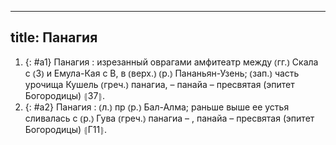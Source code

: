 
---
title: Панагия
---
1. {: #a1} Панагия
: изрезанный оврагами амфитеатр между ⦅гг.⦆ Скала с ⦅З⦆ и Емула-Кая с В, в ⦅верх.⦆ ⦅р.⦆ Пананьян-Узень; ⦅зап.⦆ часть урочища Кушель ⦅греч.⦆ панагиа, – панайа – пресвятая (эпитет Богородицы) ⦃З7⦄.
2. {: #a2} Панагия
: ⦅л.⦆ пр ⦅р.⦆ Бал-Алма; раньше выше ее устья сливалась с ⦅р.⦆ Гува ⦅греч.⦆ панагиа – , панайа – пресвятая (эпитет Богородицы) ⦃Г11⦄.
